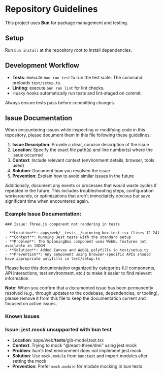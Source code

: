 # Repository Guidelines

This project uses **Bun** for package management and testing.

## Setup

Run `bun install` at the repository root to install dependencies.

## Development Workflow

- **Tests**: execute `bun run test` to run the test suite. The command preloads `test/setup.ts`.
- **Linting**: execute `bun run lint` for lint checks.
- Husky hooks automatically run tests and lint-staged on commit.

Always ensure tests pass before committing changes.

## Issue Documentation

When encountering issues while inspecting or modifying code in this repository, please document them in this file following these guidelines:

1. **Issue Description**: Provide a clear, concise description of the issue
2. **Location**: Specify the exact file path(s) and line number(s) where the issue occurred
3. **Context**: Include relevant context (environment details, browser, tools used)
4. **Solution**: Document how you resolved the issue
5. **Prevention**: Explain how to avoid similar issues in the future

Additionally, document any events or processes that would waste cycles if repeated in the future. This includes troubleshooting steps, configuration workarounds, or optimizations that aren't immediately obvious but save significant time when encountered again.

### Example Issue Documentation:

```
### Issue: Three.js component not rendering in tests

- **Location**: apps/web/__tests__/spinning-box.test.tsx (lines 12-24)
- **Context**: Running Jest tests with the standard setup
- **Problem**: The SpinningBox component uses WebGL features not available in JSDOM
- **Solution**: Added Canvas and WebGL polyfills in test/setup.ts
- **Prevention**: Any component using browser-specific APIs should have appropriate polyfills in test/setup.ts
```

Please keep this documentation organized by categories (UI components, API interactions, test environment, etc.) to make it easier to find relevant information.

**Note:** When you confirm that a documented issue has been permanently resolved (e.g., through updates to the codebase, dependencies, or tooling), please remove it from this file to keep the documentation current and focused on active issues.

### Known Issues

<!-- Add documented issues below this line following the example format -->
### Issue: jest.mock unsupported with bun test
- **Location**: apps/web/__tests__/glb-model.test.tsx
- **Context**: Trying to mock "@react-three/drei" using jest.mock
- **Problem**: bun's test environment does not implement jest.mock
- **Solution**: Use `mock.module` from `bun:test` and import modules after setting the mock
- **Prevention**: Prefer `mock.module` for module mocking in bun tests
